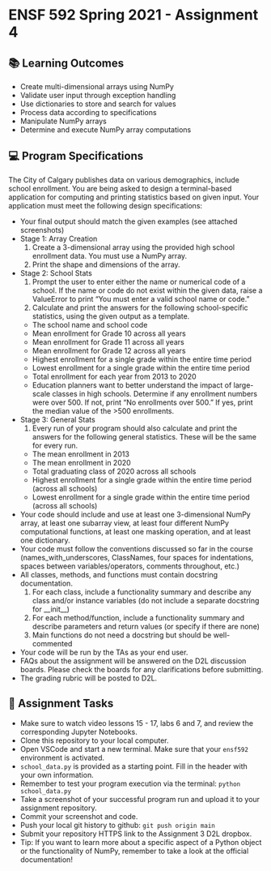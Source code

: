 # ENSF 592 Spring 2021 - Assignment 4

## 📚 Learning Outcomes
* Create multi-dimensional arrays using NumPy
* Validate user input through exception handling
* Use dictionaries to store and search for values
* Process data according to specifications
* Manipulate NumPy arrays
* Determine and execute NumPy array computations

## 💻 Program Specifications
The City of Calgary publishes data on various demographics, include school enrollment. You are being asked to design a terminal-based application for computing and printing statistics based on given input.
Your application must meet the following design specifications:
* Your final output should match the given examples (see attached screenshots)
* Stage 1: Array Creation
  1. Create a 3-dimensional array using the provided high school enrollment data. You must use a NumPy array.
  2. Print the shape and dimensions of the array.
* Stage 2: School Stats
  1. Prompt the user to enter either the name or numerical code of a school. If the name or code do not exist within the given data, raise a ValueError to print “You must enter a valid school name or code.”
  2. Calculate and print the answers for the following school-specific statistics, using the given output as a template.
    * The school name and school code
    * Mean enrollment for Grade 10 across all years
    * Mean enrollment for Grade 11 across all years
    * Mean enrollment for Grade 12 across all years
    * Highest enrollment for a single grade within the entire time period
    * Lowest enrollment for a single grade within the entire time period
    * Total enrollment for each year from 2013 to 2020
    * Education planners want to better understand the impact of large-scale classes in high schools. Determine if any enrollment numbers were over 500. If not, print “No enrollments over 500.” If yes, print the median value of the >500 enrollments.
* Stage 3: General Stats
  1. Every run of your program should also calculate and print the answers for the following general statistics. These will be the same for every run.
    * The mean enrollment in 2013
    * The mean enrollment in 2020
    * Total graduating class of 2020 across all schools
    * Highest enrollment for a single grade within the entire time period (across all schools)
    * Lowest enrollment for a single grade within the entire time period (across all schools)
* Your code should include and use at least one 3-dimensional NumPy array, at least one subarray view, at least four different NumPy computational functions, at least one masking operation, and at least one dictionary.
* Your code must follow the conventions discussed so far in the course (names_with_underscores, ClassNames, four spaces for indentations, spaces between variables/operators, comments throughout, etc.)
* All classes, methods, and functions must contain docstring documentation.
    1. For each class, include a functionality summary and describe any class and/or instance variables (do not include a separate docstring for \_\_init\_\_)
    2. For each method/function, include a functionality summary and describe parameters and return values (or specify if there are none)
    3. Main functions do not need a docstring but should be well-commented 
* Your code will be run by the TAs as your end user.
* FAQs about the assignment will be answered on the D2L discussion boards. Please check the boards for any clarifications before submitting.
* The grading rubric will be posted to D2L.

## 📝 Assignment Tasks
* Make sure to watch video lessons 15 - 17, labs 6 and 7, and review the corresponding Jupyter Notebooks.
* Clone this repository to your local computer.
* Open VSCode and start a new terminal. Make sure that your `ensf592` environment is activated.
* `school_data.py` is provided as a starting point. Fill in the header with your own information.
* Remember to test your program execution via the terminal: `python school_data.py`
* Take a screenshot of your successful program run and upload it to your assignment repository.
* Commit your screenshot and code.
* Push your local git history to github: `git push origin main`
* Submit your repository HTTPS link to the Assignment 3 D2L dropbox.
* Tip: If you want to learn more about a specific aspect of a Python object or the functionality of NumPy, remember to take a look at the official documentation!
